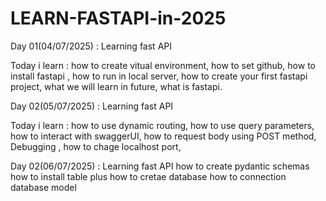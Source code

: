 # LEARN-FASTAPI-in-2025

Day 01(04/07/2025) : Learning fast API

Today i learn :
how to create vitual environment,
how to set github,
how to install fastapi ,
how to run in local server,
how to create your first fastapi project,
what we will learn in future,
what is fastapi.

Day 02(05/07/2025) : Learning fast API

Today i learn :
how to use dynamic routing,
how to use query parameters,
how to interact with swaggerUI,
how to request body using POST method,
Debugging ,
how to chage localhost port,

Day 02(06/07/2025) : Learning fast API
how to create pydantic schemas
how to install table plus
how to cretae database
how to connection database model